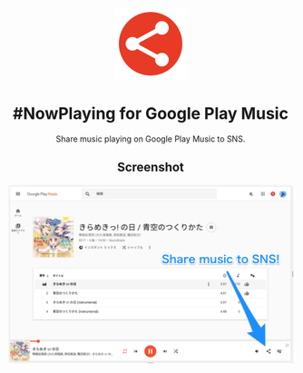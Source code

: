 <div align="center">


<a href="https://chrome.google.com/webstore/detail/nowplaying-for-google-pla/nhpanomgefidcljmcmkbanhoomaglmlk" title="#NowPlaying for Google Play Music" target="_blank" rel="noopener">
  <img alt="Logo"src="./img/logo-128.png?raw=true">
</a>

# #NowPlaying for Google Play Music

Share music playing on Google Play Music to SNS.

## Screenshot

![Screenshot](./img/screenshot.png?raw=true 'Screenshot')


</div>
